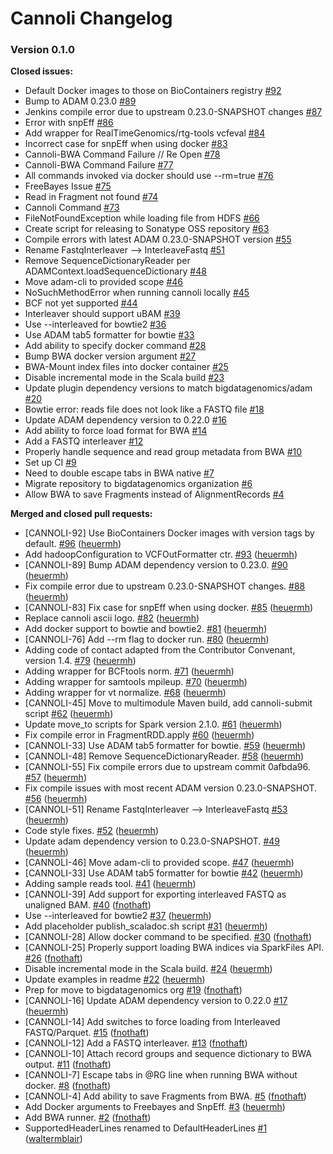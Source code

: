 # Cannoli Changelog #


### Version 0.1.0 ###

**Closed issues:**

 - Default Docker images to those on BioContainers registry [\#92](https://github.com/bigdatagenomics/cannoli/issues/92)
 - Bump to ADAM 0.23.0 [\#89](https://github.com/bigdatagenomics/cannoli/issues/89)
 - Jenkins compile error due to upstream 0.23.0-SNAPSHOT changes [\#87](https://github.com/bigdatagenomics/cannoli/issues/87)
 - Error with snpEff [\#86](https://github.com/bigdatagenomics/cannoli/issues/86)
 - Add wrapper for RealTimeGenomics/rtg-tools vcfeval [\#84](https://github.com/bigdatagenomics/cannoli/issues/84)
 - Incorrect case for snpEff when using docker [\#83](https://github.com/bigdatagenomics/cannoli/issues/83)
 - Cannoli-BWA Command Failure // Re Open [\#78](https://github.com/bigdatagenomics/cannoli/issues/78)
 - Cannoli-BWA Command Failure [\#77](https://github.com/bigdatagenomics/cannoli/issues/77)
 - All commands invoked via docker should use --rm=true [\#76](https://github.com/bigdatagenomics/cannoli/issues/76)
 - FreeBayes Issue [\#75](https://github.com/bigdatagenomics/cannoli/issues/75)
 - Read in Fragment not found [\#74](https://github.com/bigdatagenomics/cannoli/issues/74)
 - Cannoli Command [\#73](https://github.com/bigdatagenomics/cannoli/issues/73)
 - FileNotFoundException while loading file from HDFS [\#66](https://github.com/bigdatagenomics/cannoli/issues/66)
 - Create script for releasing to Sonatype OSS repository [\#63](https://github.com/bigdatagenomics/cannoli/issues/63)
 - Compile errors with latest ADAM 0.23.0-SNAPSHOT version [\#55](https://github.com/bigdatagenomics/cannoli/issues/55)
 - Rename FastqInterleaver --> InterleaveFastq [\#51](https://github.com/bigdatagenomics/cannoli/issues/51)
 - Remove SequenceDictionaryReader per ADAMContext.loadSequenceDictionary [\#48](https://github.com/bigdatagenomics/cannoli/issues/48)
 - Move adam-cli to provided scope [\#46](https://github.com/bigdatagenomics/cannoli/issues/46)
 - NoSuchMethodError when running cannoli locally [\#45](https://github.com/bigdatagenomics/cannoli/issues/45)
 -  BCF not yet supported  [\#44](https://github.com/bigdatagenomics/cannoli/issues/44)
 - Interleaver should support uBAM [\#39](https://github.com/bigdatagenomics/cannoli/issues/39)
 - Use --interleaved for bowtie2 [\#36](https://github.com/bigdatagenomics/cannoli/issues/36)
 - Use ADAM tab5 formatter for bowtie [\#33](https://github.com/bigdatagenomics/cannoli/issues/33)
 - Add ability to specify docker command [\#28](https://github.com/bigdatagenomics/cannoli/issues/28)
 - Bump BWA docker version argument [\#27](https://github.com/bigdatagenomics/cannoli/issues/27)
 - BWA-Mount index files into docker container [\#25](https://github.com/bigdatagenomics/cannoli/issues/25)
 - Disable incremental mode in the Scala build [\#23](https://github.com/bigdatagenomics/cannoli/issues/23)
 - Update plugin dependency versions to match bigdatagenomics/adam [\#20](https://github.com/bigdatagenomics/cannoli/issues/20)
 - Bowtie error: reads file does not look like a FASTQ file [\#18](https://github.com/bigdatagenomics/cannoli/issues/18)
 - Update ADAM dependency version to 0.22.0 [\#16](https://github.com/bigdatagenomics/cannoli/issues/16)
 - Add ability to force load format for BWA [\#14](https://github.com/bigdatagenomics/cannoli/issues/14)
 - Add a FASTQ interleaver [\#12](https://github.com/bigdatagenomics/cannoli/issues/12)
 - Properly handle sequence and read group metadata from BWA [\#10](https://github.com/bigdatagenomics/cannoli/issues/10)
 - Set up CI [\#9](https://github.com/bigdatagenomics/cannoli/issues/9)
 - Need to double escape tabs in BWA native [\#7](https://github.com/bigdatagenomics/cannoli/issues/7)
 - Migrate repository to bigdatagenomics organization [\#6](https://github.com/bigdatagenomics/cannoli/issues/6)
 - Allow BWA to save Fragments instead of AlignmentRecords [\#4](https://github.com/bigdatagenomics/cannoli/issues/4)

**Merged and closed pull requests:**

 - [CANNOLI-92] Use BioContainers Docker images with version tags by default. [\#96](https://github.com/bigdatagenomics/cannoli/pull/96) ([heuermh](https://github.com/heuermh))
 - Add hadoopConfiguration to VCFOutFormatter ctr. [\#93](https://github.com/bigdatagenomics/cannoli/pull/93) ([heuermh](https://github.com/heuermh))
 - [CANNOLI-89] Bump ADAM dependency version to 0.23.0. [\#90](https://github.com/bigdatagenomics/cannoli/pull/90) ([heuermh](https://github.com/heuermh))
 - Fix compile error due to upstream 0.23.0-SNAPSHOT changes. [\#88](https://github.com/bigdatagenomics/cannoli/pull/88) ([heuermh](https://github.com/heuermh))
 - [CANNOLI-83] Fix case for snpEff when using docker. [\#85](https://github.com/bigdatagenomics/cannoli/pull/85) ([heuermh](https://github.com/heuermh))
 - Replace cannoli ascii logo. [\#82](https://github.com/bigdatagenomics/cannoli/pull/82) ([heuermh](https://github.com/heuermh))
 - Add docker support to bowtie and bowtie2. [\#81](https://github.com/bigdatagenomics/cannoli/pull/81) ([heuermh](https://github.com/heuermh))
 - [CANNOLI-76] Add --rm flag to docker run. [\#80](https://github.com/bigdatagenomics/cannoli/pull/80) ([heuermh](https://github.com/heuermh))
 - Adding code of contact adapted from the Contributor Convenant, version 1.4. [\#79](https://github.com/bigdatagenomics/cannoli/pull/79) ([heuermh](https://github.com/heuermh))
 - Adding wrapper for BCFtools norm. [\#71](https://github.com/bigdatagenomics/cannoli/pull/71) ([heuermh](https://github.com/heuermh))
 - Adding wrapper for samtools mpileup. [\#70](https://github.com/bigdatagenomics/cannoli/pull/70) ([heuermh](https://github.com/heuermh))
 - Adding wrapper for vt normalize. [\#68](https://github.com/bigdatagenomics/cannoli/pull/68) ([heuermh](https://github.com/heuermh))
 - [CANNOLI-45] Move to multimodule Maven build, add cannoli-submit script [\#62](https://github.com/bigdatagenomics/cannoli/pull/62) ([heuermh](https://github.com/heuermh))
 - Update move_to scripts for Spark version 2.1.0. [\#61](https://github.com/bigdatagenomics/cannoli/pull/61) ([heuermh](https://github.com/heuermh))
 - Fix compile error in FragmentRDD.apply [\#60](https://github.com/bigdatagenomics/cannoli/pull/60) ([heuermh](https://github.com/heuermh))
 - [CANNOLI-33] Use ADAM tab5 formatter for bowtie. [\#59](https://github.com/bigdatagenomics/cannoli/pull/59) ([heuermh](https://github.com/heuermh))
 - [CANNOLI-48] Remove SequenceDictionaryReader. [\#58](https://github.com/bigdatagenomics/cannoli/pull/58) ([heuermh](https://github.com/heuermh))
 - [CANNOLI-55] Fix compile errors due to upstream commit 0afbda96. [\#57](https://github.com/bigdatagenomics/cannoli/pull/57) ([heuermh](https://github.com/heuermh))
 - Fix compile issues with most recent ADAM version 0.23.0-SNAPSHOT. [\#56](https://github.com/bigdatagenomics/cannoli/pull/56) ([heuermh](https://github.com/heuermh))
 - [CANNOLI-51] Rename FastqInterleaver --> InterleaveFastq [\#53](https://github.com/bigdatagenomics/cannoli/pull/53) ([heuermh](https://github.com/heuermh))
 - Code style fixes. [\#52](https://github.com/bigdatagenomics/cannoli/pull/52) ([heuermh](https://github.com/heuermh))
 - Update adam dependency version to 0.23.0-SNAPSHOT. [\#49](https://github.com/bigdatagenomics/cannoli/pull/49) ([heuermh](https://github.com/heuermh))
 - [CANNOLI-46] Move adam-cli to provided scope. [\#47](https://github.com/bigdatagenomics/cannoli/pull/47) ([heuermh](https://github.com/heuermh))
 - [CANNOLI-33] Use ADAM tab5 formatter for bowtie [\#42](https://github.com/bigdatagenomics/cannoli/pull/42) ([heuermh](https://github.com/heuermh))
 - Adding sample reads tool. [\#41](https://github.com/bigdatagenomics/cannoli/pull/41) ([heuermh](https://github.com/heuermh))
 - [CANNOLI-39] Add support for exporting interleaved FASTQ as unaligned BAM. [\#40](https://github.com/bigdatagenomics/cannoli/pull/40) ([fnothaft](https://github.com/fnothaft))
 - Use --interleaved for bowtie2 [\#37](https://github.com/bigdatagenomics/cannoli/pull/37) ([heuermh](https://github.com/heuermh))
 - Add placeholder publish_scaladoc.sh script [\#31](https://github.com/bigdatagenomics/cannoli/pull/31) ([heuermh](https://github.com/heuermh))
 - [CANNOLI-28] Allow docker command to be specified. [\#30](https://github.com/bigdatagenomics/cannoli/pull/30) ([fnothaft](https://github.com/fnothaft))
 - [CANNOLI-25] Properly support loading BWA indices via SparkFiles API. [\#26](https://github.com/bigdatagenomics/cannoli/pull/26) ([fnothaft](https://github.com/fnothaft))
 - Disable incremental mode in the Scala build. [\#24](https://github.com/bigdatagenomics/cannoli/pull/24) ([heuermh](https://github.com/heuermh))
 - Update examples in readme [\#22](https://github.com/bigdatagenomics/cannoli/pull/22) ([heuermh](https://github.com/heuermh))
 - Prep for move to bigdatagenomics org [\#19](https://github.com/bigdatagenomics/cannoli/pull/19) ([fnothaft](https://github.com/fnothaft))
 - [CANNOLI-16] Update ADAM dependency version to 0.22.0 [\#17](https://github.com/bigdatagenomics/cannoli/pull/17) ([heuermh](https://github.com/heuermh))
 - [CANNOLI-14] Add switches to force loading from Interleaved FASTQ/Parquet. [\#15](https://github.com/bigdatagenomics/cannoli/pull/15) ([fnothaft](https://github.com/fnothaft))
 - [CANNOLI-12] Add a FASTQ interleaver. [\#13](https://github.com/bigdatagenomics/cannoli/pull/13) ([fnothaft](https://github.com/fnothaft))
 - [CANNOLI-10] Attach record groups and sequence dictionary to BWA output. [\#11](https://github.com/bigdatagenomics/cannoli/pull/11) ([fnothaft](https://github.com/fnothaft))
 - [CANNOLI-7] Escape tabs in @RG line when running BWA without docker. [\#8](https://github.com/bigdatagenomics/cannoli/pull/8) ([fnothaft](https://github.com/fnothaft))
 - [CANNOLI-4] Add ability to save Fragments from BWA. [\#5](https://github.com/bigdatagenomics/cannoli/pull/5) ([fnothaft](https://github.com/fnothaft))
 - Add Docker arguments to Freebayes and SnpEff. [\#3](https://github.com/bigdatagenomics/cannoli/pull/3) ([heuermh](https://github.com/heuermh))
 - Add BWA runner. [\#2](https://github.com/bigdatagenomics/cannoli/pull/2) ([fnothaft](https://github.com/fnothaft))
 - SupportedHeaderLines renamed to DefaultHeaderLines [\#1](https://github.com/bigdatagenomics/cannoli/pull/1) ([waltermblair](https://github.com/waltermblair))
